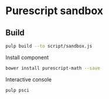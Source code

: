 # Purescript sandbox



## Build

```bash
pulp build --to script/sandbox.js
```

Install component

```bash
bower install purescript-math --save
```

Interactive console

```bash
pulp psci
```